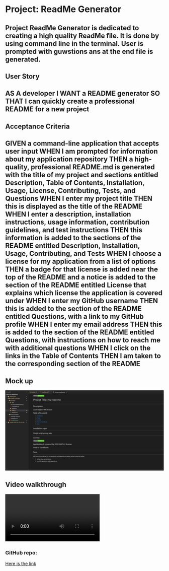 # Project: ReadMe Generator

Project ReadMe Generator is dedicated to creating a high quality ReadMe file. It is done by using command line in the terminal. 
User is prompted with guwstions ans at the end file is generated. 
---

## User Story

AS A developer
I WANT a README generator
SO THAT I can quickly create a professional README for a new project
---

## Acceptance Criteria

GIVEN a command-line application that accepts user input
WHEN I am prompted for information about my application repository
THEN a high-quality, professional README.md is generated with the title of my project and sections entitled Description, Table of Contents, Installation, Usage, License, Contributing, Tests, and Questions
WHEN I enter my project title
THEN this is displayed as the title of the README
WHEN I enter a description, installation instructions, usage information, contribution guidelines, and test instructions
THEN this information is added to the sections of the README entitled Description, Installation, Usage, Contributing, and Tests
WHEN I choose a license for my application from a list of options
THEN a badge for that license is added near the top of the README and a notice is added to the section of the README entitled License that explains which license the application is covered under
WHEN I enter my GitHub username
THEN this is added to the section of the README entitled Questions, with a link to my GitHub profile
WHEN I enter my email address
THEN this is added to the section of the README entitled Questions, with instructions on how to reach me with additional questions
WHEN I click on the links in the Table of Contents
THEN I am taken to the corresponding section of the README
---

## Mock up 
![An image of generated ReadMe](./picofReadMe.png)

## Video walkthrough

![walkthrough video](./videoWalkthrough.webm)


### GitHub repo: 
[Here is the link](https://github.com/Mavsic/ReadMe-Generator)
